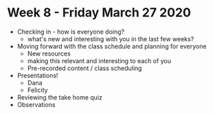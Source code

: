 # Week 8 - Friday March 27 2020
* Checking in - how is everyone doing?
  * what's new and interesting with you in the last few weeks?
* Moving forward with the class schedule and planning for everyone
  * New resources
  * making this relevant and interesting to each of you
  * Pre-recorded content / class scheduling
* Presentations!
  * Dana
  * Felicity
* Reviewing the take home quiz
* Observations
